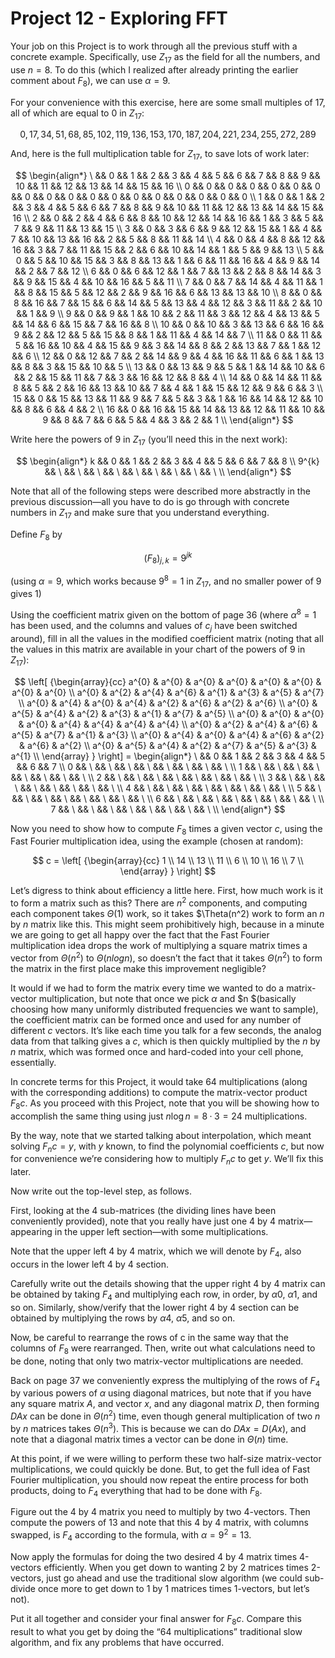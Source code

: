 # Project 12 - Exploring FFT  

Your job on this Project is to work through all the previous stuff with a concrete example. Specifically, use $Z_{17}$ as the field for all the numbers, and use $n = 8$. To do this (which I
realized after already printing the earlier comment about $F_8$), we can use $\alpha = 9$.  

For your convenience with this exercise, here are some small multiples of $17$, all of which are equal to $0$ in $Z_{17}$:  

$$0, 17, 34, 51, 68, 85, 102, 119, 136, 153, 170, 187, 204, 221, 234, 255, 272, 289$$  

And, here is the full multiplication table for $Z_{17}$, to save lots of work later:  

$$
\begin{align*}
\  && 0 && 1  && 2  && 3  && 4  && 5  && 6  && 7  && 8  && 9  && 10 && 11 && 12 && 13 && 14 && 15 && 16 \\
0  && 0 && 0  && 0  && 0  && 0  && 0  && 0  && 0  && 0  && 0  && 0  && 0  && 0  && 0  && 0  && 0  && 0  \\
1  && 0 && 1  && 2  && 3  && 4  && 5  && 6  && 7  && 8  && 9  && 10 && 11 && 12 && 13 && 14 && 15 && 16 \\
2  && 0 && 2  && 4  && 6  && 8  && 10 && 12 && 14 && 16 && 1  && 3  && 5  && 7  && 9  && 11 && 13 && 15 \\
3  && 0 && 3  && 6  && 9  && 12 && 15 && 1  && 4  && 7  && 10 && 13 && 16 && 2  && 5  && 8  && 11 && 14 \\
4  && 0 && 4  && 8  && 12 && 16 && 3  && 7  && 11 && 15 && 2  && 6  && 10 && 14 && 1  && 5  && 9  && 13 \\
5  && 0 && 5  && 10 && 15 && 3  && 8  && 13 && 1  && 6  && 11 && 16 && 4  && 9  && 14 && 2  && 7  && 12 \\
6  && 0 && 6  && 12 && 1  && 7  && 13 && 2  && 8  && 14 && 3  && 9  && 15 && 4  && 10 && 16 && 5  && 11 \\
7  && 0 && 7  && 14 && 4  && 11 && 1  && 8  && 15 && 5  && 12 && 2  && 9  && 16 && 6  && 13 && 13 && 10 \\
8  && 0 && 8  && 16 && 7  && 15 && 6  && 14 && 5  && 13 && 4  && 12 && 3  && 11 && 2  && 10 && 1  && 9  \\
9  && 0 && 9  && 1  && 10 && 2  && 11 && 3  && 12 && 4  && 13 && 5  && 14 && 6  && 15 && 7  && 16 && 8  \\
10 && 0 && 10 && 3  && 13 && 6  && 16 && 9  && 2  && 12 && 5  && 15 && 8  && 1  && 11 && 4  && 14 && 7  \\
11 && 0 && 11 && 5  && 16 && 10 && 4  && 15 && 9  && 3  && 14 && 8  && 2  && 13 && 7  && 1  && 12 && 6  \\
12 && 0 && 12 && 7  && 2  && 14 && 9  && 4  && 16 && 11 && 6  && 1  && 13 && 8  && 3  && 15 && 10 && 5  \\
13 && 0 && 13 && 9  && 5  && 1  && 14 && 10 && 6  && 2  && 15 && 11 && 7  && 3  && 16 && 12 && 8  && 4  \\
14 && 0 && 14 && 11 && 8  && 5  && 2  && 16 && 13 && 10 && 7  && 4  && 1  && 15 && 12 && 9  && 6  && 3  \\
15 && 0 && 15 && 13 && 11 && 9  && 7  && 5  && 3  && 1  && 16 && 14 && 12 && 10 && 8  && 6  && 4  && 2  \\
16 && 0 && 16 && 15 && 14 && 13 && 12 && 11 && 10 && 9  && 8  && 7  && 6  && 5  && 4  && 3  && 2  && 1  \\
\end{align*}
$$  

Write here the powers of $9$ in $Z_{17}$ (you’ll need this in the next work):

$$
\begin{align*}
k && 0 && 1 && 2 && 3 && 4 && 5 && 6 && 7 && 8 \\
9^{k} && \ && \ && \ && \ && \ && \ && \ && \ && \ \\
\end{align*}
$$  

Note that all of the following steps were described more abstractly in the previous discussion—all you have to do is go through with concrete numbers in $Z_{17}$ and make sure that you understand everything.  

Define $F_8$ by  

$$(F_8)_{j,k}=9^{jk}$$  

(using $\alpha = 9$, which works because $9^8 = 1$ in $Z_{17}$, and no smaller power of $9$ gives $1$)  

Using the coefficient matrix given on the bottom of page 36 (where $\alpha^8 = 1$ has been used, and the columns and values of $c_j$ have been switched around), fill in all the values in the modified coefficient matrix (noting that all the values in this matrix are available in your chart of the powers of $9$ in $Z_{17}$):  

$$
\left[ 
{\begin{array}{cc}
  a^{0} & a^{0} & a^{0} & a^{0} & a^{0} & a^{0} & a^{0} & a^{0} \\
  a^{0} & a^{2} & a^{4} & a^{6} & a^{1} & a^{3} & a^{5} & a^{7} \\
  a^{0} & a^{4} & a^{0} & a^{4} & a^{2} & a^{6} & a^{2} & a^{6} \\
  a^{0} & a^{5} & a^{4} & a^{2} & a^{3} & a^{1} & a^{7} & a^{5} \\
  a^{0} & a^{0} & a^{0} & a^{0} & a^{4} & a^{4} & a^{4} & a^{4} \\
  a^{0} & a^{2} & a^{4} & a^{6} & a^{5} & a^{7} & a^{1} & a^{3} \\
  a^{0} & a^{4} & a^{0} & a^{4} & a^{6} & a^{2} & a^{6} & a^{2} \\
  a^{0} & a^{5} & a^{4} & a^{2} & a^{7} & a^{5} & a^{3} & a^{1} \\
\end{array} } 
\right] = 
\begin{align*}
\  && 0  && 1  && 2  && 3  && 4  && 5  && 6  && 7  \\
0  && \  && \  && \  && \  && \  && \  && \  && \  \\
1  && \  && \  && \  && \  && \  && \  && \  && \  \\
2  && \  && \  && \  && \  && \  && \  && \  && \  \\
3  && \  && \  && \  && \  && \  && \  && \  && \  \\
4  && \  && \  && \  && \  && \  && \  && \  && \  \\
5  && \  && \  && \  && \  && \  && \  && \  && \  \\
6  && \  && \  && \  && \  && \  && \  && \  && \  \\
7  && \  && \  && \  && \  && \  && \  && \  && \  \\
\end{align*}
$$  

Now you need to show how to compute $F_8$ times a given vector $c$, using the Fast Fourier multiplication idea, using the example (chosen at random):  

$$
c = 
\left[ 
{\begin{array}{cc}
  1  \\
  14 \\
  13 \\
  11 \\
  6  \\
  10 \\
  16 \\
  7  \\
\end{array} } 
\right]
$$  

Let’s digress to think about efficiency a little here. First, how much work is it to form a matrix such as this? There are $n^2$ components, and computing each component takes $\Theta(1)$ work, so it takes $\Theta(n^2) work to form an $n$ by $n$ matrix like this. This might seem prohibitively high, because in a minute we are going to get all happy over the fact that the Fast Fourier multiplication idea drops the work of multiplying a square matrix times a vector from $\Theta(n^2)$ to $\Theta(n log n)$, so doesn’t the fact that it takes $\Theta(n^2)$ to form the matrix in the first place make this improvement negligible?  

It would if we had to form the matrix every time we wanted to do a matrix-vector multiplication, but note that once we pick $\alpha$ and $n $(basically choosing how many uniformly distributed frequencies we want to sample), the coefficient matrix can be formed once and used for any number of different $c$ vectors. It’s like each time you talk for a few seconds, the analog data from that talking gives a $c$, which is then quickly multiplied by the $n$ by $n$ matrix, which was formed once and hard-coded into your cell phone, essentially.  

In concrete terms for this Project, it would take $64$ multiplications (along with the corresponding additions) to compute the matrix-vector product $F_{8}c$. As you proceed with this Project, note that you will be showing how to accomplish the same thing using just $n \log{n} = 8 · 3 = 24$ multiplications.  

By the way, note that we started talking about interpolation, which meant solving $F_{n}c = y$, with $y$ known, to find the polynomial coefficients $c$, but now for convenience we’re considering how to multiply $F_{n}c$ to get $y$. We’ll fix this later.  

Now write out the top-level step, as follows.  

First, looking at the 4 sub-matrices (the dividing lines have been conveniently provided), note that you really have just one 4 by 4 matrix—appearing in the upper left section—with some multiplications.  

Note that the upper left 4 by 4 matrix, which we will denote by $F_4$, also occurs in the lower left 4 by 4 section.  

Carefully write out the details showing that the upper right 4 by 4 matrix can be obtained by taking $F_4$ and multiplying each row, in order, by $\alpha0$, $\alpha1$, and so on. Similarly, show/verify that the lower right 4 by 4 section can be obtained by multiplying the rows by $\alpha4$, $\alpha5$, and so on.  

Now, be careful to rearrange the rows of c in the same way that the columns of $F_8$ were rearranged. Then, write out what calculations need to be done, noting that only two matrix-vector multiplications are needed.  

Back on page 37 we conveniently express the multiplying of the rows of $F_4$ by various powers of $\alpha$ using diagonal matrices, but note that if you have any square matrix $A$, and vector $x$, and any diagonal matrix $D$, then forming $D Ax$ can be done in $\Theta(n^2)$ time, even though general multiplication of two $n$ by $n$ matrices takes $\Theta(n^3)$. This is because we can do $D Ax = D(Ax)$, and note that a diagonal matrix times a vector can be done in $\Theta(n)$ time.  

At this point, if we were willing to perform these two half-size matrix-vector multiplications, we could quickly be done. But, to get the full idea of Fast Fourier multiplication, you should now repeat the entire process for both products, doing to $F_4$ everything that had to be done with $F_8$.  

Figure out the 4 by 4 matrix you need to multiply by two 4-vectors. Then compute the powers of 13 and note that this 4 by 4 matrix, with columns swapped, is $F_4$ according to the formula, with $\alpha = 9^2 = 13$.  

Now apply the formulas for doing the two desired 4 by 4 matrix times 4-vectors efficiently. When you get down to wanting 2 by 2 matrices times 2-vectors, just go ahead and use the traditional slow algorithm (we could sub-divide once more to get down to 1 by 1 matrices times 1-vectors, but let’s not).  

Put it all together and consider your final answer for $F_{8}c$. Compare this result to what you get by doing the “64 multiplications” traditional slow algorithm, and fix any problems that have occurred.
